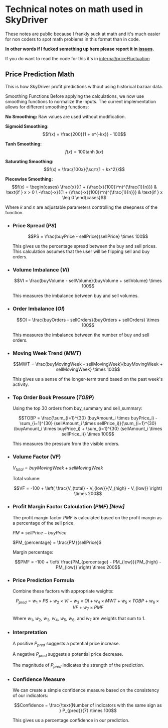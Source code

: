 # Technical notes on math used in SkyDriver

These notes are public because I frankly suck at math and it's much easier for non coders to spot math problems
in this format than in code.

**In other words if I fucked something up here please report it in [issues](https://github.com/kociumba/SkyDriver/issues/new/choose).**

If you do want to read the code for this it's in [internal/priceFluctuation](internal/priceFluctuation.go)

## Price Prediction Math

This is how SkyDriver profit predictions without using historical bazaar data.

Smoothing Functions
Before applying the calculations, we now use smoothing functions to normalize the inputs. The current implementation allows for different smoothing functions:

**No Smoothing:** Raw values are used without modification.

**Sigmoid Smoothing:**
$$f(x) = \frac{200}{1 + e^{-kx}} - 100$$

**Tanh Smoothing:**
$$f(x) = 100 \tanh(kx)$$

**Saturating Smoothing:**
$$f(x) = \frac{100x}{\sqrt{1 + kx^2}}$$

**Piecewise Smoothing:**
$$f(x) = \begin{cases}
\frac{x}{(1 + (\frac{x}{100})^n)^{\frac{1}{n}}} & \text{if } x > 0 \
-\frac{-x}{(1 + (\frac{-x}{100})^n)^{\frac{1}{n}}} & \text{if } x \leq 0
\end{cases}$$

Where $k$ and $n$ are adjustable parameters controlling the steepness of the function.

- ### Price Spread $(PS)$
    $$PS = \frac{buyPrice - sellPrice}{sellPrice} \times 100$$

    This gives us the percentage spread between the buy and sell prices.
    This calculation assumes that the user will be flipping sell and buy orders.

- ### Volume Imbalance $(VI)$
    $$VI = \frac{buyVolume - sellVolume}{buyVolume + sellVolume} \times 100$$

    This measures the imbalance between buy and sell volumes.

- ### Order Imbalance $(OI)$
    $$OI = \frac{buyOrders - sellOrders}{buyOrders + sellOrders} \times 100$$

    This measures the imbalance between the number of buy and sell orders.

- ### Moving Week Trend $(MWT)$
    $$MWT = \frac{buyMovingWeek - sellMovingWeek}{buyMovingWeek + sellMovingWeek} \times 100$$

    This gives us a sense of the longer-term trend based on the past week's activity.

- ### Top Order Book Pressure $(TOBP)$
    Using the top 30 orders from buy_summary and sell_summary:

    $$TOBP = \frac{\sum_{i=1}^{30} (buyAmount_i \times buyPrice_i) - \sum_{i=1}^{30} (sellAmount_i \times sellPrice_i)}{\sum_{i=1}^{30} (buyAmount_i \times buyPrice_i) + \sum_{i=1}^{30} (sellAmount_i \times sellPrice_i)} \times 100$$

    This measures the pressure from the visible orders.

- ### Volume Factor (VF)
  
    $V_{total} = buyMovingWeek + sellMovingWeek$

    Total volume:
    
    $$VF = -100 + \left( \frac{V_{total} - V_{low}}{V_{high} - V_{low}} \right) \times 200$$

- ### Profit Margin Factor Calculation $(PMF)$ *[New]*

    The profit margin factor $PMF$ is calculated based on the profit margin as a percentage of the sell price.

    $PM = sellPrice - buyPrice$

    $PM_{percentage} = \frac{PM}{sellPrice}$

    Margin percentage:
   
    $$PMF = -100 + \left( \frac{PM_{percentage} - PM_{low}}{PM_{high} - PM_{low}} \right) \times 200$$

- ### Price Prediction Formula
    Combine these factors with appropriate weights:

    $$P_{pred} = w_1 \times PS + w_2 \times VI + w_3 \times OI + w_4 \times MWT + w_5 \times TOBP + w_6 \times VF + w_7 \times PMF$$

    Where $w_1$, $w_2$, $w_3$, $w_4$, $w_5$, $w_6$, and $w_7$ are weights that sum to 1.

- ### Interpretation

    A positive $P_{pred}$ suggests a potential price increase.

    A negative $P_{pred}$ suggests a potential price decrease.

    The magnitude of $P_{pred}$ indicates the strength of the prediction.

- ### Confidence Measure
    We can create a simple confidence measure based on the consistency of our indicators:

    $$Confidence = \frac{\text{Number of indicators with the same sign as } P_{pred}}{7} \times 100$$

    This gives us a percentage confidence in our prediction.
